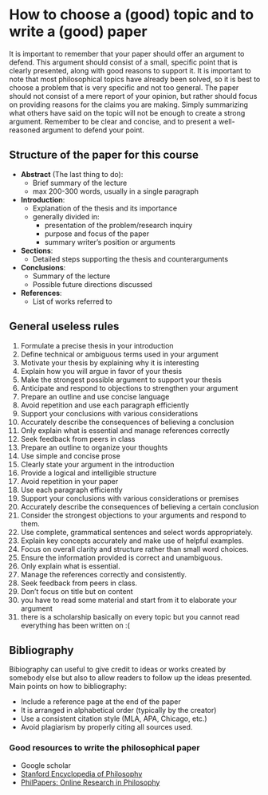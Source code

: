 # How to choose a (good) topic and to write a (good) paper


It is important to remember that your paper should offer an argument to defend. This argument should consist of a small, specific point that is clearly presented, along with good reasons to support it. It is important to note that most philosophical topics have already been solved, so it is best to choose a problem that is very specific and not too general.
The paper should not consist of a mere report of your opinion, but rather should focus on providing reasons for the claims you are making. Simply summarizing what others have said on the topic will not be enough to create a strong argument. Remember to be clear and concise, and to present a well-reasoned argument to defend your point.

## Structure of the paper for this course

- **Abstract** (The last thing to do): 
	- Brief summary of the lecture
	- max 200-300 words, usually in a single paragraph
- **Introduction**:
	- Explanation of the thesis and its importance
	- generally divided in: 
		- presentation of the problem/research inquiry 
		- purpose and focus of the paper
		- summary writer’s position or arguments
- **Sections**:
	- Detailed steps supporting the thesis and counterarguments
- **Conclusions**:
	- Summary of the lecture
	- Possible future directions discussed
- **References**:
	- List of works referred to

## General useless rules

1. Formulate a precise thesis in your introduction
2. Define technical or ambiguous terms used in your argument
3. Motivate your thesis by explaining why it is interesting
4. Explain how you will argue in favor of your thesis
5. Make the strongest possible argument to support your thesis
6. Anticipate and respond to objections to strengthen your argument
7. Prepare an outline and use concise language
8. Avoid repetition and use each paragraph efficiently
9. Support your conclusions with various considerations
10. Accurately describe the consequences of believing a conclusion 
11. Only explain what is essential and manage references correctly 
12. Seek feedback from peers in class
13. Prepare an outline to organize your thoughts
14. Use simple and concise prose
15. Clearly state your argument in the introduction
16. Provide a logical and intelligible structure
17. Avoid repetition in your paper
18. Use each paragraph efficiently
19. Support your conclusions with various considerations or premises
20. Accurately describe the consequences of believing a certain conclusion
21. Consider the strongest objections to your arguments and respond to them.
22. Use complete, grammatical sentences and select words appropriately.
23. Explain key concepts accurately and make use of helpful examples.
24. Focus on overall clarity and structure rather than small word choices.
25. Ensure the information provided is correct and unambiguous.
26. Only explain what is essential.
27. Manage the references correctly and consistently.
28. Seek feedback from peers in class.
29. Don’t focus on title but on content
30. you have to read some material and start from it to elaborate your argument
31. there is a scholarship basically on every topic but you cannot read everything has been written on :(

## Bibliography

Bibiography can useful to give credit to ideas or works created by somebody else but also to allow readers to follow up the ideas presented.
Main points on how to bibliography:

- Include a reference page at the end of the paper
- It is arranged in alphabetical order (typically by the creator)
- Use a consistent citation style (MLA, APA, Chicago, etc.)
- Avoid plagiarism by properly citing all sources used.

### Good resources to write the philosophical paper

- Google scholar
- [Stanford Encyclopedia of Philosophy](https://plato.stanford.edu/)
- [PhilPapers: Online Research in Philosophy](https://philpapers.org/)